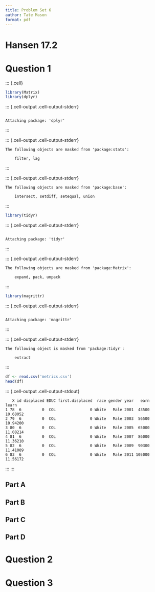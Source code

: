```yaml
---
title: Problem Set 6
author: Tate Mason
format: pdf
---
```




# Hansen 17.2

# Question 1



::: {.cell}

```{.r .cell-code}
library(Matrix)
library(dplyr)
```

::: {.cell-output .cell-output-stderr}

```

Attaching package: 'dplyr'
```


:::

::: {.cell-output .cell-output-stderr}

```
The following objects are masked from 'package:stats':

    filter, lag
```


:::

::: {.cell-output .cell-output-stderr}

```
The following objects are masked from 'package:base':

    intersect, setdiff, setequal, union
```


:::

```{.r .cell-code}
library(tidyr)
```

::: {.cell-output .cell-output-stderr}

```

Attaching package: 'tidyr'
```


:::

::: {.cell-output .cell-output-stderr}

```
The following objects are masked from 'package:Matrix':

    expand, pack, unpack
```


:::

```{.r .cell-code}
library(magrittr)
```

::: {.cell-output .cell-output-stderr}

```

Attaching package: 'magrittr'
```


:::

::: {.cell-output .cell-output-stderr}

```
The following object is masked from 'package:tidyr':

    extract
```


:::

```{.r .cell-code}
df <- read.csv('metrics.csv')
head(df)
```

::: {.cell-output .cell-output-stdout}

```
   X id displaced EDUC first.displaced  race gender year   earn    learn
1 78  6         0  COL               0 White   Male 2001  43500 10.68052
2 79  6         0  COL               0 White   Male 2003  56500 10.94200
3 80  6         0  COL               0 White   Male 2005  65000 11.08214
4 81  6         0  COL               0 White   Male 2007  86000 11.36210
5 82  6         0  COL               0 White   Male 2009  90300 11.41089
6 83  6         0  COL               0 White   Male 2011 105000 11.56172
```


:::
:::



## Part A

## Part B

## Part C

## Part D

# Question 2

# Question 3

